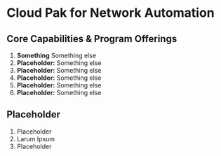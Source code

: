 # Cloud Pak for Network Automation

## Core Capabilities & Program Offerings

1. **Something**
Something else
2. **Placeholder:**
Something else
3. **Placeholder:**
Something else
4. **Placeholder:**
Something else
5. **Placeholder:**
Something else
6. **Placeholder:**
Something else

## Placeholder

1. Placeholder
2. Larum Ipsum
3. Placeholder